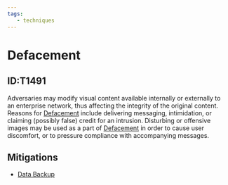 ```yaml
---
tags:
   - techniques
---
```

# Defacement
## ID:T1491
Adversaries may modify visual content available internally or externally to an enterprise network, thus affecting the integrity of the original content. Reasons for [Defacement](/mitre/techniques/T1491) include delivering messaging, intimidation, or claiming (possibly false) credit for an intrusion. Disturbing or offensive images may be used as a part of [Defacement](/mitre/techniques/T1491) in order to cause user discomfort, or to pressure compliance with accompanying messages. 

## Mitigations
* [Data Backup](mitigations/M1053)

